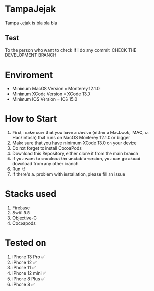 # TampaJejak
Tampa Jejak is bla bla bla

## Test

To the person who want to check if i do any commit, CHECK THE DEVELOPMENT BRANCH
# Enviroment

- Minimum MacOS Version = Monterey 12.1.0
- Minimum XCode Version = XCode 13.0
- Minimum IOS Version = IOS 15.0

# How to Start
1. First, make sure that you have a device (either a Macbook, iMAC, or Hackintosh) that runs on MacOS Monterey 12.1.0 or bigger
2. Make sure that you have minimum XCode 13.0 on your device
3. Do not forget to install CocoaPods
4. Download this Repository, either clone it from the main branch
5. If you want to checkout the unstable version, you can go ahead download from any other branch
6. Run it! 
7. If there's a. problem with installation, please fill an issue

# Stacks used
1. Firebase
2. Swift 5.5
3. Objective-C
4. Cocoapods

# Tested on
1. iPhone 13 Pro :white_check_mark:
2. iPhone 12 :white_check_mark:
3. iPhone 11 :white_check_mark:
4. iPhone 12 mini :white_check_mark:
5. iPhone 8 Plus :white_check_mark:
6. iPhone 8 :white_check_mark:
